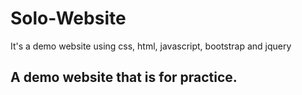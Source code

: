 # Solo-Website
It's a demo website using css, html, javascript, bootstrap and jquery

## A demo website that is for practice.
